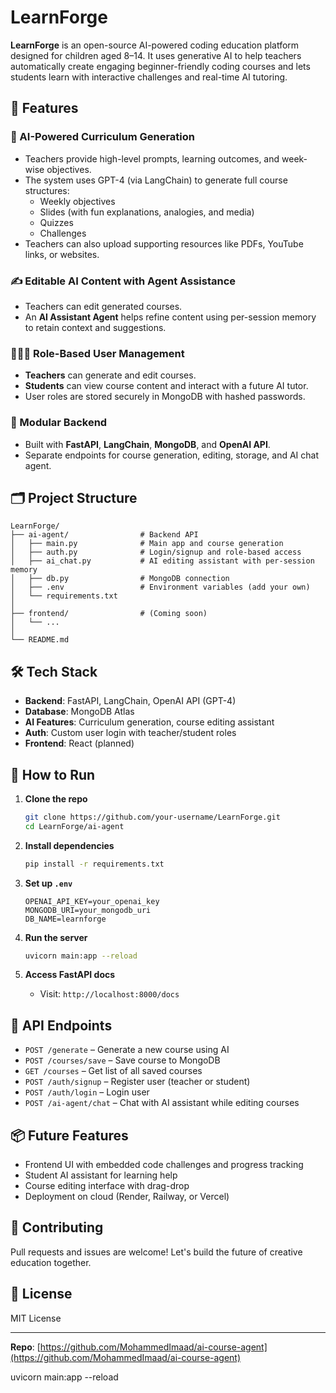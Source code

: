 # LearnForge

**LearnForge** is an open-source AI-powered coding education platform designed for children aged 8–14. It uses generative AI to help teachers automatically create engaging beginner-friendly coding courses and lets students learn with interactive challenges and real-time AI tutoring.

## 🌟 Features

### 🧠 AI-Powered Curriculum Generation
- Teachers provide high-level prompts, learning outcomes, and week-wise objectives.
- The system uses GPT-4 (via LangChain) to generate full course structures:
  - Weekly objectives
  - Slides (with fun explanations, analogies, and media)
  - Quizzes
  - Challenges
- Teachers can also upload supporting resources like PDFs, YouTube links, or websites.

### ✍️ Editable AI Content with Agent Assistance
- Teachers can edit generated courses.
- An **AI Assistant Agent** helps refine content using per-session memory to retain context and suggestions.

### 👩‍🏫👧 Role-Based User Management
- **Teachers** can generate and edit courses.
- **Students** can view course content and interact with a future AI tutor.
- User roles are stored securely in MongoDB with hashed passwords.

### 🧩 Modular Backend
- Built with **FastAPI**, **LangChain**, **MongoDB**, and **OpenAI API**.
- Separate endpoints for course generation, editing, storage, and AI chat agent.

## 🗂 Project Structure

```
LearnForge/
├── ai-agent/                # Backend API
│   ├── main.py              # Main app and course generation
│   ├── auth.py              # Login/signup and role-based access
│   ├── ai_chat.py           # AI editing assistant with per-session memory
│   ├── db.py                # MongoDB connection
│   ├── .env                 # Environment variables (add your own)
│   └── requirements.txt
│
├── frontend/                # (Coming soon)
│   └── ...
│
└── README.md
```

## 🛠 Tech Stack

- **Backend**: FastAPI, LangChain, OpenAI API (GPT-4)
- **Database**: MongoDB Atlas
- **AI Features**: Curriculum generation, course editing assistant
- **Auth**: Custom user login with teacher/student roles
- **Frontend**: React (planned)

## 🚀 How to Run

1. **Clone the repo**
   ```bash
   git clone https://github.com/your-username/LearnForge.git
   cd LearnForge/ai-agent
   ```

2. **Install dependencies**
   ```bash
   pip install -r requirements.txt
   ```

3. **Set up `.env`**
   ```env
   OPENAI_API_KEY=your_openai_key
   MONGODB_URI=your_mongodb_uri
   DB_NAME=learnforge
   ```

4. **Run the server**
   ```bash
   uvicorn main:app --reload
   ```

5. **Access FastAPI docs**
   - Visit: `http://localhost:8000/docs`

## 🔐 API Endpoints

- `POST /generate` – Generate a new course using AI
- `POST /courses/save` – Save course to MongoDB
- `GET /courses` – Get list of all saved courses
- `POST /auth/signup` – Register user (teacher or student)
- `POST /auth/login` – Login user
- `POST /ai-agent/chat` – Chat with AI assistant while editing courses

## 📦 Future Features

- Frontend UI with embedded code challenges and progress tracking
- Student AI assistant for learning help
- Course editing interface with drag-drop
- Deployment on cloud (Render, Railway, or Vercel)

## 🤝 Contributing

Pull requests and issues are welcome! Let's build the future of creative education together.

## 🧠 License

MIT License

---

**Repo**: [https://github.com/MohammedImaad/ai-course-agent](https://github.com/MohammedImaad/ai-course-agent)


uvicorn main:app --reload 